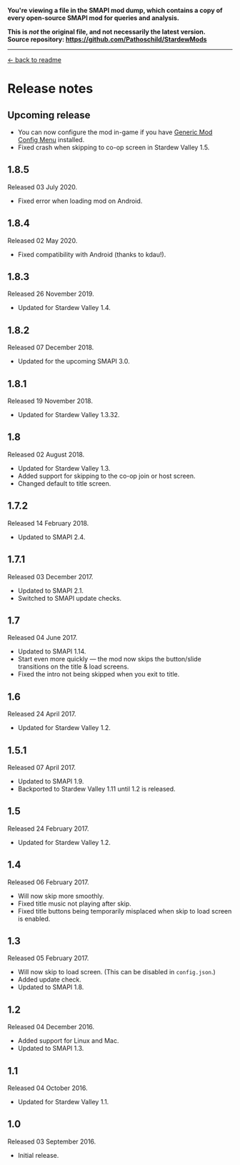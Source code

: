 **You're viewing a file in the SMAPI mod dump, which contains a copy of every open-source SMAPI mod
for queries and analysis.**

**This is _not_ the original file, and not necessarily the latest version.**  
**Source repository: https://github.com/Pathoschild/StardewMods**

----

[← back to readme](README.md)

# Release notes
## Upcoming release
* You can now configure the mod in-game if you have [Generic Mod Config Menu](https://www.nexusmods.com/stardewvalley/mods/5098) installed.
* Fixed crash when skipping to co-op screen in Stardew Valley 1.5.

## 1.8.5
Released 03 July 2020.

* Fixed error when loading mod on Android.

## 1.8.4
Released 02 May 2020.

* Fixed compatibility with Android (thanks to kdau!).

## 1.8.3
Released 26 November 2019.

* Updated for Stardew Valley 1.4.

## 1.8.2
Released 07 December 2018.

* Updated for the upcoming SMAPI 3.0.

## 1.8.1
Released 19 November 2018.

* Updated for Stardew Valley 1.3.32.

## 1.8
Released 02 August 2018.

* Updated for Stardew Valley 1.3.
* Added support for skipping to the co-op join or host screen.
* Changed default to title screen.

## 1.7.2
Released 14 February 2018.

* Updated to SMAPI 2.4.

## 1.7.1
Released 03 December 2017.

* Updated to SMAPI 2.1.
* Switched to SMAPI update checks.

## 1.7
Released 04 June 2017.

* Updated to SMAPI 1.14.
* Start even more quickly — the mod now skips the button/slide transitions on the title & load screens.
* Fixed the intro not being skipped when you exit to title.

## 1.6
Released 24 April 2017.

* Updated for Stardew Valley 1.2.

## 1.5.1
Released 07 April 2017.

* Updated to SMAPI 1.9.
* Backported to Stardew Valley 1.11 until 1.2 is released.

## 1.5
Released 24 February 2017.

* Updated for Stardew Valley 1.2.

## 1.4
Released 06 February 2017.

* Will now skip more smoothly.
* Fixed title music not playing after skip.
* Fixed title buttons being temporarily misplaced when skip to load screen is enabled.

## 1.3
Released 05 February 2017.

* Will now skip to load screen. (This can be disabled in `config.json`.)
* Added update check.
* Updated to SMAPI 1.8.

## 1.2
Released 04 December 2016.

* Added support for Linux and Mac.
* Updated to SMAPI 1.3.

## 1.1
Released 04 October 2016.

* Updated for Stardew Valley 1.1.

## 1.0
Released 03 September 2016.

* Initial release.
